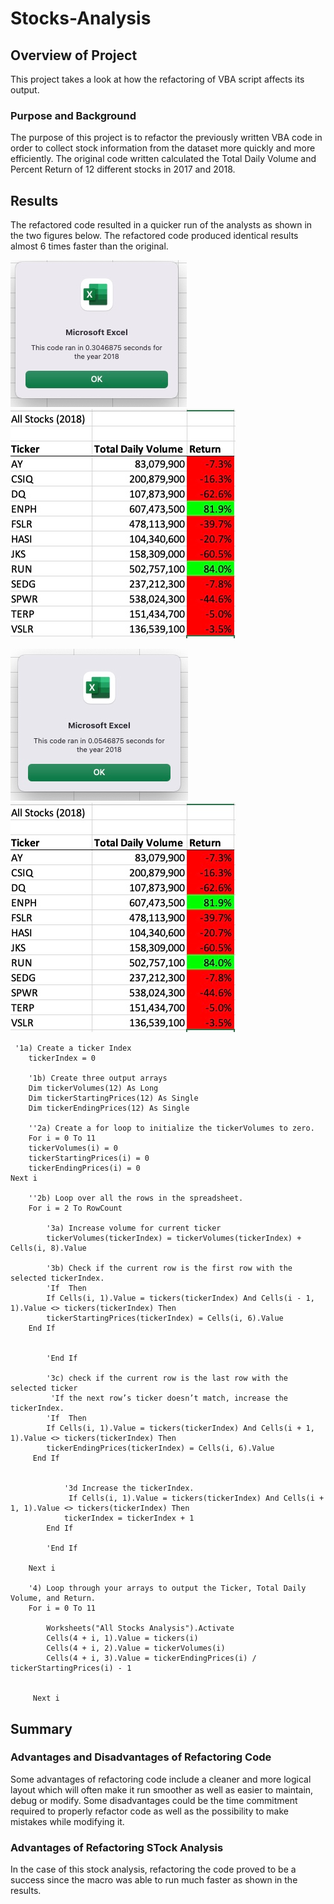 # Stocks-Analysis
## Overview of Project
This project takes a look at how the refactoring of VBA script affects its output.

### Purpose and Background
The purpose of this project is to refactor the previously written VBA code in order to collect stock information from the dataset more quickly and more efficiently. The original code written calculated the Total Daily Volume and Percent Return of 12 different stocks in 2017 and 2018.

## Results

The refactored code resulted in a quicker run of the analysts as shown in the two figures below. The refactored code produced identical results almost 6 times faster than the original.

![image_name](https://github.com/DimitriGianna/Stocks-Analysis/blob/main/Resources/VBA_Challenge_2018.png?raw=true)
![image_name](https://github.com/DimitriGianna/Stocks-Analysis/blob/main/Resources/Results_2018.png?raw=true)

![image_name](https://github.com/DimitriGianna/Stocks-Analysis/blob/main/Resources/VBA_Challenge_2018_Refactored.png?raw=true)
![image_name](https://github.com/DimitriGianna/Stocks-Analysis/blob/main/Resources/Results_2018_Refactored.png?raw=true)


```
 '1a) Create a ticker Index
    tickerIndex = 0

    '1b) Create three output arrays
    Dim tickerVolumes(12) As Long
    Dim tickerStartingPrices(12) As Single
    Dim tickerEndingPrices(12) As Single
    
    ''2a) Create a for loop to initialize the tickerVolumes to zero.
    For i = 0 To 11
    tickerVolumes(i) = 0
    tickerStartingPrices(i) = 0
    tickerEndingPrices(i) = 0
Next i
        
    ''2b) Loop over all the rows in the spreadsheet.
    For i = 2 To RowCount
    
        '3a) Increase volume for current ticker
        tickerVolumes(tickerIndex) = tickerVolumes(tickerIndex) + Cells(i, 8).Value
        
        '3b) Check if the current row is the first row with the selected tickerIndex.
        'If  Then
        If Cells(i, 1).Value = tickers(tickerIndex) And Cells(i - 1, 1).Value <> tickers(tickerIndex) Then
        tickerStartingPrices(tickerIndex) = Cells(i, 6).Value
    End If
            
            
        'End If
        
        '3c) check if the current row is the last row with the selected ticker
         'If the next row’s ticker doesn’t match, increase the tickerIndex.
        'If  Then
        If Cells(i, 1).Value = tickers(tickerIndex) And Cells(i + 1, 1).Value <> tickers(tickerIndex) Then
        tickerEndingPrices(tickerIndex) = Cells(i, 6).Value
     End If
            

            '3d Increase the tickerIndex.
             If Cells(i, 1).Value = tickers(tickerIndex) And Cells(i + 1, 1).Value <> tickers(tickerIndex) Then
            tickerIndex = tickerIndex + 1
        End If
            
        'End If
    
    Next i
    
    '4) Loop through your arrays to output the Ticker, Total Daily Volume, and Return.
    For i = 0 To 11
        
        Worksheets("All Stocks Analysis").Activate
        Cells(4 + i, 1).Value = tickers(i)
        Cells(4 + i, 2).Value = tickerVolumes(i)
        Cells(4 + i, 3).Value = tickerEndingPrices(i) / tickerStartingPrices(i) - 1
     
     
     Next i
```







## Summary

### Advantages and Disadvantages of Refactoring Code
Some advantages of refactoring code include a cleaner and more logical layout which will often make it run smoother as well as easier to maintain, debug or modify.
Some disadvantages could be the time commitment required to properly refactor code as well as the possibility to make mistakes while modifying it.

### Advantages of Refactoring STock Analysis
In the case of this stock analysis, refactoring the code proved to be a success since the macro was able to run much faster as shown in the results.
